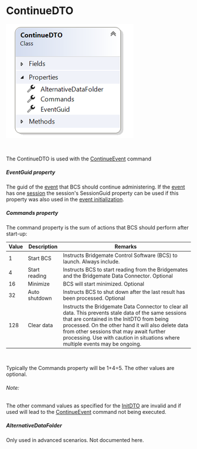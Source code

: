 # ContinueDTO

![Image](<lib/ContinueDTO.png>)

&nbsp;

The ContinueDTO is used with the [ContinueEvent](<Overviewofcommunication.md#OverviewOfCommands>) command

##### EventGuid property

The guid of the [event](<Explanationofusedterms.md#Event>) that BCS should continue administering. If the [event](<Explanationofusedterms.md#Event>) has one [session](<Explanationofusedterms.md#Session>) the session's SessionGuid property can be used if this property was also used in the [event initialization](<Initializeanevent.md>).

##### Commands property

The command property is the sum of actions that BCS should perform after start-up:

| Value | Description | Remarks |
| --- | --- | --- |
| &#49; | Start BCS | Instructs Bridgemate Control Software (BCS) to launch. Always include. |
| &#52; | Start reading | Instructs BCS to start reading from the Bridgemates and the Bridgemate Data Connector. Optional |
| &#49;6 | Minimize | BCS will start minimized. Optional |
| &#51;2 | Auto shutdown | Instructs BCS to shut down after the last result has been processed. Optional |
| &#49;28 | Clear data | Instructs the Bridgemate Data Connector to clear all data. This prevents stale data of the same sessions that are contained in the InitDTO from being processed. On the other hand it will also delete data from other sessions that may await further processing. Use with caution in situations where multiple events may be ongoing. |


&nbsp;

Typically the Commands property will be 1+4=5. The other values are optional.

###### Note:

The other command values as specified for the [InitDTO](<InitDTO.md>) are invalid and if used will lead to the [ContinueEvent](<Overviewofcommunication.md#OverviewOfCommands>) command not being executed.

##### AlternativeDataFolder

Only used in advanced scenarios. Not documented here.

